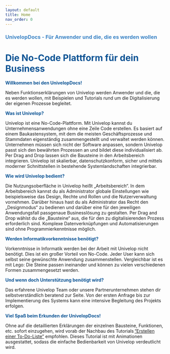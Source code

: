 ```yaml
---
layout: default
title: Home
nav_order: 0
---
```


### <span style="color:#3d85c6">UnivelopDocs - Für Anwender und die, die es werden wollen</span>

# <span style="color:#0b5394">**Die No-Code Plattform für dein Business**</span>

<span style="color:#0b5394">**Willkommen bei den UnivelopDocs!**</span>

Neben Funktionserklärungen von Univelop werden Anwender und die, die es werden wollen, mit Beispielen und Tutorials rund um die Digitalisierung der eigenen Prozesse begleitet.

<span style="color:#0b5394">**Was ist Univelop?**</span>

Univelop ist eine No-Code-Plattform. Mit Univelop kannst du Unternehmensanwendungen ohne eine Zeile Code erstellen. Es basiert auf einem Baukastensystem, mit dem die meisten Geschäftsprozesse und Stammdaten eigenständig zusammengestellt und verwaltet werden können. Unternehmen müssen sich nicht der Software anpassen, sondern Univelop passt sich den bewährten Prozessen an und bildet diese individualisiert ab. Per Drag and Drop lassen sich die Bausteine in den Arbeitsbereich integrieren. Univelop ist skalierbar, datenschutzkonform, sicher und mittels moderner Schnittstellen in bestehende Systemlandschaften integrierbar.

<span style="color:#0b5394">**Wie wird Univelop bedient?**</span>

Die Nutzungsoberfläche in Univelop heißt „Arbeitsbereich“. In dem Arbeitsbereich kannst du als Administrator globale Einstellungen wie beispielsweise das Design, Rechte und Rollen und die Nutzerverwaltung vornehmen. Darüber hinaus hast du als Administrator das Recht den „Designmodus“ zu bedienen und darüber eine für den jeweiligen Anwendungsfall passgenaue Businesslösung zu gestalten. Per Drag and Drop wählst du die „Bausteine“ aus, die für den zu digitalisierenden Prozess erforderlich sind. Komplexe Datenverknüpfungen und Automatisierungen sind ohne Programmierkenntnisse möglich.

<span style="color:#0b5394">**Werden Informatikvorkenntnisse benötigt?**</span>

Vorkenntnisse in Informatik werden bei der Arbeit mit Univelop nicht benötigt. Dies ist ein großer Vorteil von No-Code. Jeder User kann sich selbst seine gewünschte Anwendung zusammenstellen. Vergleichbar ist es mit Lego: Die Steine passen ineinander und können zu vielen verschiedenen Formen zusammengesetzt werden.

<span style="color:#0b5394">**Und wenn doch Unterstützung benötigt wird?**</span>

Das erfahrene Univelop Team oder unsere Partnerunternehmen stehen dir selbstverständlich beratend zur Seite. Von der ersten Anfrage bis zur Implementierung des Systems kann eine intensive Begleitung des Projekts erfolgen.

<span style="color:#0b5394">**Viel Spaß beim Erkunden der UnivelopDocs!**</span>

Ohne auf die detaillierten Erklärungen der einzelnen Bausteine, Funktionen, etc. sofort einzugehen, wird vorab der Nachbau des Tutorials [“Erstellen einer To-Do-Liste”](/docs/tutorials/childs/to-do-list.html) empfohlen. Dieses Tutorial ist mit Animationen ausgestattet, sodass die einfache Bedienbarkeit von Univelop verdeutlicht wird.
